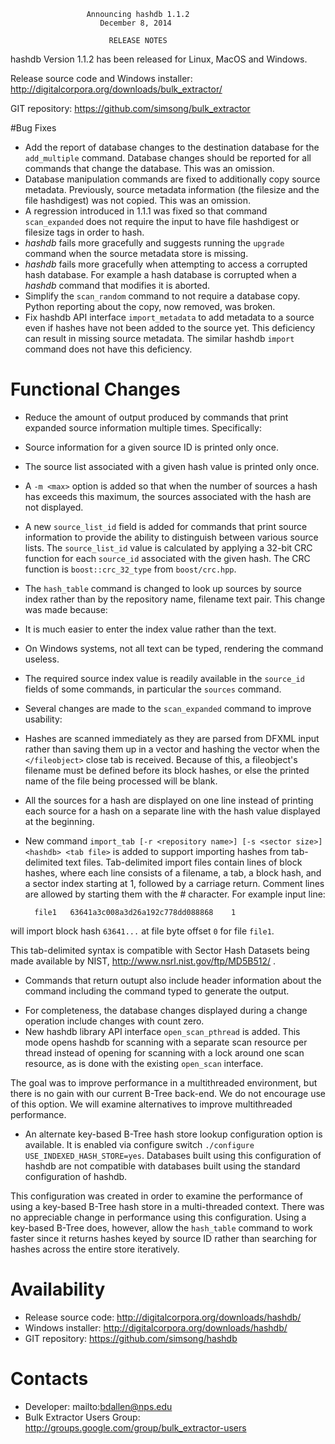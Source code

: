                      Announcing hashdb 1.1.2
                        December 8, 2014

                          RELEASE NOTES

hashdb Version 1.1.2 has been released for Linux, MacOS and Windows.

Release source code and Windows installer: http://digitalcorpora.org/downloads/bulk_extractor/

GIT repository: https://github.com/simsong/bulk_extractor

#Bug Fixes

* Add the report of database changes to the destination database for the `add_multiple` command.  Database changes should be reported for all commands that change the database.  This was an omission.
* Database manipulation commands are fixed to additionally copy source metadata.  Previously, source metadata information (the filesize and the file hashdigest) was not copied.  This was an omission.
* A regression introduced in 1.1.1 was fixed so that command `scan_expanded` does not require the input to have file hashdigest or filesize tags in order to hash.
* _hashdb_ fails more gracefully and suggests running the `upgrade` command when the source metadata store is missing.
* _hashdb_ fails more gracefully when attempting to access a corrupted hash database.  For example a hash database is corrupted when a  _hashdb_ command that modifies it is aborted.
* Simplify the `scan_random` command to not require a database copy.  Python reporting about the copy, now removed, was broken.
* Fix hashdb API interface `import_metadata` to add metadata to a source even if hashes have not been added to the source yet.
This deficiency can result in missing source metadata.
The similar hashdb `import` command does not have this deficiency.

# Functional Changes
* Reduce the amount of output produced by commands that print expanded source information multiple times.  Specifically:
 * Source information for a given source ID is printed only once.
 * The source list associated with a given hash value is printed only once.
 * A `-m <max>` option is added so that when the number of sources a hash has exceeds this maximum, the sources associated with the hash are not displayed. 
* A new `source_list_id` field is added for commands that print source information to provide the ability to distinguish between various source lists.  The `source_list_id` value is calculated by applying a 32-bit CRC function for each `source_id` associated with the given hash.  The CRC function is `boost::crc_32_type` from `boost/crc.hpp`.
* The `hash_table` command is changed to look up sources by source index rather than by the repository name, filename text pair.
This change was made because:
 * It is much easier to enter the index value rather than the text.
 * On Windows systems, not all text can be typed, rendering the command useless.
 * The required source index value is readily available in the `source_id` fields of some commands, in particular the `sources` command.
* Several changes are made to the `scan_expanded` command to improve usability:
 * Hashes are scanned immediately as they are parsed from DFXML input rather than saving them up in a vector and hashing the vector when the `</fileobject>` close tab is received.  Because of this, a fileobject's filename must be defined before its block hashes, or else the printed name of the file being processed will be blank.
 * All the sources for a hash are displayed on one line instead of printing each source for a hash on a separate line with the hash value displayed at the beginning.
* New command `import_tab [-r <repository name>] [-s <sector size>] <hashdb> <tab file>` is added to support importing hashes from tab-delimited text files.  Tab-delimited import files contain lines of block hashes, where each line consists of a filename, a tab, a block hash, and a sector index starting at 1, followed by a carriage return.  Comment lines are allowed by starting them with the # character. 
For example input line:

        file1	63641a3c008a3d26a192c778dd088868	1

 will import block hash `63641...` at file byte offset `0` for file `file1`.

 This tab-delimited syntax is compatible with  Sector Hash Datasets being made available by NIST, <http://www.nsrl.nist.gov/ftp/MD5B512/> .
* Commands that return outupt also include header information about the command including the command typed to generate the output.
<!--- Regression tests are added for validating output for comands that generate output.-->
* For completeness, the database changes displayed during a change operation include changes with count zero.
* New hashdb library API interface `open_scan_pthread` is added.  This mode opens hashdb for scanning with a separate scan resource per thread instead of opening for scanning with a lock around one scan resource, as is done with the existing `open_scan` interface.

 The goal was to improve performance in a multithreaded environment, but there is no gain with our current B-Tree back-end.  We do not encourage use of this option.  We will examine alternatives to improve multithreaded performance.
* An alternate key-based B-Tree hash store lookup configuration option is available. It is enabled via configure switch `./configure USE_INDEXED_HASH_STORE=yes`. Databases built using this configuration of hashdb are not compatible with databases built using the standard configuration of hashdb.

 This configuration was created in order to examine the performance of using a key-based B-Tree hash store in a multi-threaded context.  There was no appreciable change in performance using this configuration.  Using a key-based B-Tree does, however, allow the `hash_table` command to work faster since it returns hashes keyed by source ID rather than searching for hashes across the entire store iteratively.

Availability
============
* Release source code: http://digitalcorpora.org/downloads/hashdb/
* Windows installer: http://digitalcorpora.org/downloads/hashdb/
* GIT repository: https://github.com/simsong/hashdb

Contacts
========
* Developer: mailto:bdallen@nps.edu
* Bulk Extractor Users Group: http://groups.google.com/group/bulk_extractor-users
